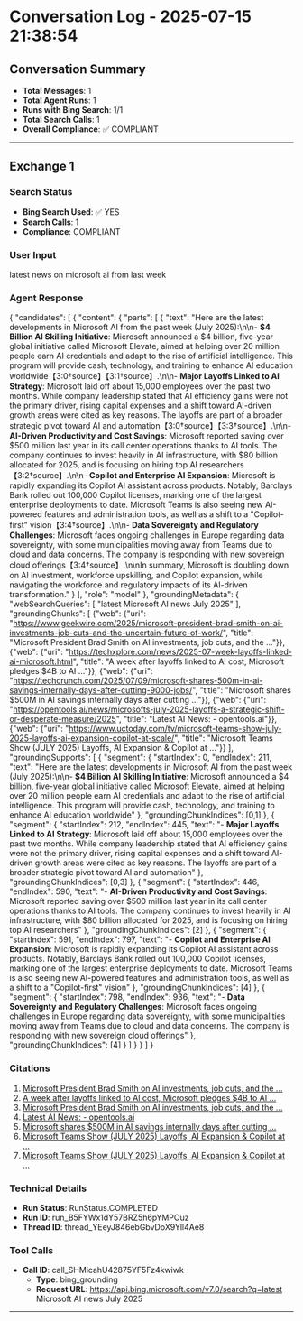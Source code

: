 # Conversation Log - 2025-07-15 21:38:54

## Conversation Summary
- **Total Messages**: 1
- **Total Agent Runs**: 1
- **Runs with Bing Search**: 1/1
- **Total Search Calls**: 1
- **Overall Compliance**: ✅ COMPLIANT

---

## Exchange 1

### Search Status
- **Bing Search Used**: ✅ YES
- **Search Calls**: 1
- **Compliance**: COMPLIANT

### User Input
latest news on microsoft ai from last week

### Agent Response
{
  "candidates": [
    {
      "content": {
        "parts": [
          {
            "text": "Here are the latest developments in Microsoft AI from the past week (July 2025):\n\n- **$4 Billion AI Skilling Initiative**: Microsoft announced a $4 billion, five-year global initiative called Microsoft Elevate, aimed at helping over 20 million people earn AI credentials and adapt to the rise of artificial intelligence. This program will provide cash, technology, and training to enhance AI education worldwide【3:0†source】【3:1†source】.\n\n- **Major Layoffs Linked to AI Strategy**: Microsoft laid off about 15,000 employees over the past two months. While company leadership stated that AI efficiency gains were not the primary driver, rising capital expenses and a shift toward AI-driven growth areas were cited as key reasons. The layoffs are part of a broader strategic pivot toward AI and automation【3:0†source】【3:3†source】.\n\n- **AI-Driven Productivity and Cost Savings**: Microsoft reported saving over $500 million last year in its call center operations thanks to AI tools. The company continues to invest heavily in AI infrastructure, with $80 billion allocated for 2025, and is focusing on hiring top AI researchers【3:2†source】.\n\n- **Copilot and Enterprise AI Expansion**: Microsoft is rapidly expanding its Copilot AI assistant across products. Notably, Barclays Bank rolled out 100,000 Copilot licenses, marking one of the largest enterprise deployments to date. Microsoft Teams is also seeing new AI-powered features and administration tools, as well as a shift to a \"Copilot-first\" vision【3:4†source】.\n\n- **Data Sovereignty and Regulatory Challenges**: Microsoft faces ongoing challenges in Europe regarding data sovereignty, with some municipalities moving away from Teams due to cloud and data concerns. The company is responding with new sovereign cloud offerings【3:4†source】.\n\nIn summary, Microsoft is doubling down on AI investment, workforce upskilling, and Copilot expansion, while navigating the workforce and regulatory impacts of its AI-driven transformation."
          }
        ],
        "role": "model"
      },
      "groundingMetadata": {
        "webSearchQueries": [
          "latest Microsoft AI news July 2025"
        ],
        "groundingChunks": [
          {"web": {"uri": "https://www.geekwire.com/2025/microsoft-president-brad-smith-on-ai-investments-job-cuts-and-the-uncertain-future-of-work/", "title": "Microsoft President Brad Smith on AI investments, job cuts, and the ..."}},
          {"web": {"uri": "https://techxplore.com/news/2025-07-week-layoffs-linked-ai-microsoft.html", "title": "A week after layoffs linked to AI cost, Microsoft pledges $4B to AI ..."}},
          {"web": {"uri": "https://techcrunch.com/2025/07/09/microsoft-shares-500m-in-ai-savings-internally-days-after-cutting-9000-jobs/", "title": "Microsoft shares $500M in AI savings internally days after cutting ..."}},
          {"web": {"uri": "https://opentools.ai/news/microsofts-july-2025-layoffs-a-strategic-shift-or-desperate-measure/2025", "title": "Latest AI News: - opentools.ai"}},
          {"web": {"uri": "https://www.uctoday.com/tv/microsoft-teams-show-july-2025-layoffs-ai-expansion-copilot-at-scale/", "title": "Microsoft Teams Show (JULY 2025) Layoffs, AI Expansion & Copilot at ..."}}
        ],
        "groundingSupports": [
          {
            "segment": {
              "startIndex": 0,
              "endIndex": 211,
              "text": "Here are the latest developments in Microsoft AI from the past week (July 2025):\n\n- **$4 Billion AI Skilling Initiative**: Microsoft announced a $4 billion, five-year global initiative called Microsoft Elevate, aimed at helping over 20 million people earn AI credentials and adapt to the rise of artificial intelligence. This program will provide cash, technology, and training to enhance AI education worldwide"
            },
            "groundingChunkIndices": [0,1]
          },
          {
            "segment": {
              "startIndex": 212,
              "endIndex": 445,
              "text": "- **Major Layoffs Linked to AI Strategy**: Microsoft laid off about 15,000 employees over the past two months. While company leadership stated that AI efficiency gains were not the primary driver, rising capital expenses and a shift toward AI-driven growth areas were cited as key reasons. The layoffs are part of a broader strategic pivot toward AI and automation"
            },
            "groundingChunkIndices": [0,3]
          },
          {
            "segment": {
              "startIndex": 446,
              "endIndex": 590,
              "text": "- **AI-Driven Productivity and Cost Savings**: Microsoft reported saving over $500 million last year in its call center operations thanks to AI tools. The company continues to invest heavily in AI infrastructure, with $80 billion allocated for 2025, and is focusing on hiring top AI researchers"
            },
            "groundingChunkIndices": [2]
          },
          {
            "segment": {
              "startIndex": 591,
              "endIndex": 797,
              "text": "- **Copilot and Enterprise AI Expansion**: Microsoft is rapidly expanding its Copilot AI assistant across products. Notably, Barclays Bank rolled out 100,000 Copilot licenses, marking one of the largest enterprise deployments to date. Microsoft Teams is also seeing new AI-powered features and administration tools, as well as a shift to a \"Copilot-first\" vision"
            },
            "groundingChunkIndices": [4]
          },
          {
            "segment": {
              "startIndex": 798,
              "endIndex": 936,
              "text": "- **Data Sovereignty and Regulatory Challenges**: Microsoft faces ongoing challenges in Europe regarding data sovereignty, with some municipalities moving away from Teams due to cloud and data concerns. The company is responding with new sovereign cloud offerings"
            },
            "groundingChunkIndices": [4]
          }
        ]
      }
    }
  ]
}

### Citations
1. [Microsoft President Brad Smith on AI investments, job cuts, and the ...](https://www.geekwire.com/2025/microsoft-president-brad-smith-on-ai-investments-job-cuts-and-the-uncertain-future-of-work/)
2. [A week after layoffs linked to AI cost, Microsoft pledges $4B to AI ...](https://techxplore.com/news/2025-07-week-layoffs-linked-ai-microsoft.html)
3. [Microsoft President Brad Smith on AI investments, job cuts, and the ...](https://www.geekwire.com/2025/microsoft-president-brad-smith-on-ai-investments-job-cuts-and-the-uncertain-future-of-work/)
4. [Latest AI News: - opentools.ai](https://opentools.ai/news/microsofts-july-2025-layoffs-a-strategic-shift-or-desperate-measure/2025)
5. [Microsoft shares $500M in AI savings internally days after cutting ...](https://techcrunch.com/2025/07/09/microsoft-shares-500m-in-ai-savings-internally-days-after-cutting-9000-jobs/)
6. [Microsoft Teams Show (JULY 2025) Layoffs, AI Expansion & Copilot at ...](https://www.uctoday.com/tv/microsoft-teams-show-july-2025-layoffs-ai-expansion-copilot-at-scale/)
7. [Microsoft Teams Show (JULY 2025) Layoffs, AI Expansion & Copilot at ...](https://www.uctoday.com/tv/microsoft-teams-show-july-2025-layoffs-ai-expansion-copilot-at-scale/)

### Technical Details
- **Run Status**: RunStatus.COMPLETED
- **Run ID**: run_B5FYWx1dY57BRZ5h6pYMPOuz
- **Thread ID**: thread_YEeyJ846ebGbvDoX9Yll4Ae8

### Tool Calls
- **Call ID**: call_SHMicahU42875YF5Fz4kwiwk
  - **Type**: bing_grounding
  - **Request URL**: https://api.bing.microsoft.com/v7.0/search?q=latest Microsoft AI news July 2025

---

